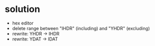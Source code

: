 # solution
- hex editor
- delete range between "IHDR" (including) and "YHDR" (excluding)
- rewrite: YHDR -> IHDR
- rewrite: YDAT -> IDAT